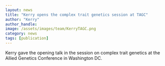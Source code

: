 ```yaml
---
layout: news
title: "Kerry opens the complex trait genetics session at TAGC"
author: "Kerry"
author_handle: 
image: /assets/images/team/KerryTAGC.png
category: news
tags: [publication]
---
```

Kerry gave the opening talk in the session on complex trait genetics at the Allied Genetics Conference in Washington DC. 